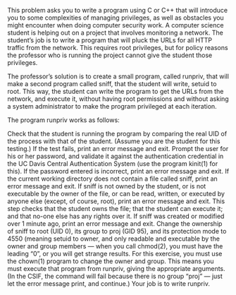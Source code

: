 This problem asks you to write a program using C or C++ that will introduce you to some complexities of managing privileges, as well as obstacles you might encounter when doing computer security work.
A computer science student is helping out on a project that involves monitoring a network. The student’s job is to write a program that will pluck the URLs for all HTTP traffic from the network. This requires root privileges, but for policy reasons the professor who is running the project cannot give the student those privileges.

The professor’s solution is to create a small program, called runpriv, that will make a second program called sniff, that the student will write, setuid to root. This way, the student can write the program to get the URLs from the network, and execute it, without having root permissions and without asking a system administrator to make the program privileged at each iteration.

The program runpriv works as follows:

Check that the student is running the program by comparing the real UID of the process with that of the student. (Assume you are the student for this testing.) If the test fails, print an error message and exit.
Prompt the user for his or her password, and validate it against the authentication credential in the UC Davis Central Authentication System (use the program kinit(1) for this). If the password entered is incorrect, print an error message and exit.
If the current working directory does not contain a file called sniff, print an error message and exit.
If sniff is not owned by the student, or is not executable by the owner of the file, or can be read, written, or executed by anyone else (except, of course, root), print an error message and exit. This step checks that the student owns the file; that the student can execute it; and that no-one else has any rights over it.
If sniff was created or modified over 1 minute ago, print an error message and exit.
Change the ownership of sniff to root (UID 0), its group to proj (GID 95), and its protection mode to 4550 (meaning setuid to owner, and only readable and executable by the owner and group members — when you call chmod(2), you must have the leading “0”, or you will get strange results. For this exercise, you must use the chown(1) program to change the owner and group. This means you must execute that program from runpriv, giving the appropriate arguments. (In the CSIF, the command will fail because there is no group “proj” — just let the error message print, and continue.)
Your job is to write runpriv.
